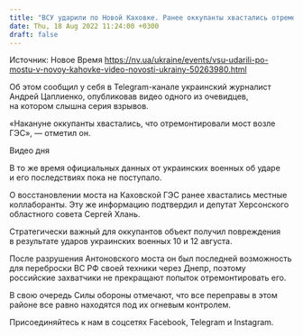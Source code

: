 ```yaml
---
title: "ВСУ ударили по Новой Каховке. Ранее оккупанты хвастались отремонтированным там мостом — видео"
date: Thu, 18 Aug 2022 11:24:00 +0300
draft: false
---
```

Источник: Новое Время https://nv.ua/ukraine/events/vsu-udarili-po-mostu-v-novoy-kahovke-video-novosti-ukrainy-50263980.html


Об этом сообщил у себя в Telegram-канале украинский журналист Андрей Цаплиенко, опубликовав видео одного из очевидцев, на котором слышна серия взрывов.

«Накануне оккупанты хвастались, что отремонтировали мост возле ГЭС», — отметил он.

 Видео дня   

В то же время официальных данных от украинских военных об ударе и его последствиях пока не поступало.

О восстановлении моста на Каховской ГЭС ранее хвастались местные коллаборанты. Эту же информацию подтвердил и депутат Херсонского областного совета Сергей Хлань.

Стратегически важный для оккупантов объект получил повреждения в результате ударов украинских военных 10 и 12 августа.

После разрушения Антоновского моста он был последней возможность для переброски ВС РФ своей техники через Днепр, поэтому российские захватчики не прекращают попыток отремонтировать его.

В свою очередь Силы обороны отмечают, что все переправы в этом районе все равно находятся под их огневым контролем.

Присоединяйтесь к нам в соцсетях Facebook, Telegram и Instagram.
